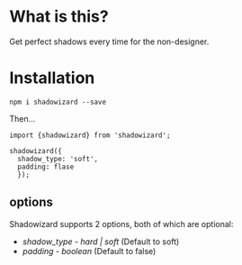 # What is this?

Get perfect shadows every time for the non-designer.

# Installation

`npm i shadowizard --save`

Then...

```
import {shadowizard} from 'shadowizard';

shadowizard({
  shadow_type: 'soft',
  padding: flase
  });
```

## options

Shadowizard supports 2 options, both of which are optional:

* *shadow_type* - _hard | soft_ (Default to soft)
* *padding* - _boolean_ (Default to false)
